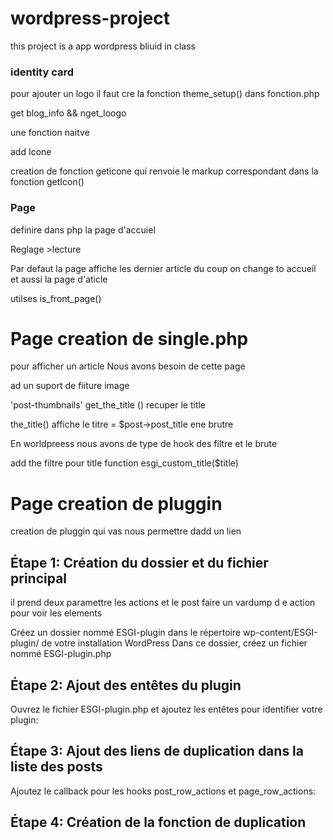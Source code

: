 # wordpress-project 
 this project is a app wordpress bliuid in class 

### identity card


pour ajouter un logo il faut cre la fonction theme_setup() dans fonction.php


get blog_info && nget_loogo 

une fonction naitve 


add Icone 

creation de fonction geticone qui renvoie le markup correspondant  dans la fonction getIcon()

### Page 
definire dans php la page d'accuiel 


Reglage >lecture 

Par defaut la page affiche les dernier article 
du coup on change to accueil
et aussi la page d'aticle 


utilses is_front_page()


# Page creation de single.php 
pour afficher un article Nous avons besoin de cette page 

ad un suport de fiiture image 

'post-thumbnails'
get_the_title () recuper le title 

the_title() affiche le titre    = $post->post_title ene brutre 

En worldpreess nous avons de type de hook
des filtre et le brute 

add the filtre pour title   function esgi_custom_title($title) 

# Page creation de pluggin 
creation de pluggin qui vas nous permettre dadd un lien 
## Étape 1: Création du dossier et du fichier principal
il prend deux paramettre les actions et le post 
faire un vardump d e    action pour voir les elements

Créez un dossier nommé ESGI-plugin dans le répertoire wp-content/ESGI-plugin/ de votre installation WordPress
Dans ce dossier, créez un fichier nommé ESGI-plugin.php

## Étape 2: Ajout des entêtes du plugin
Ouvrez le fichier ESGI-plugin.php et ajoutez les entêtes pour identifier votre plugin:

## Étape 3: Ajout des liens de duplication dans la liste des posts
Ajoutez le callback pour les hooks post_row_actions et page_row_actions:
## Étape 4: Création de la fonction de duplication

